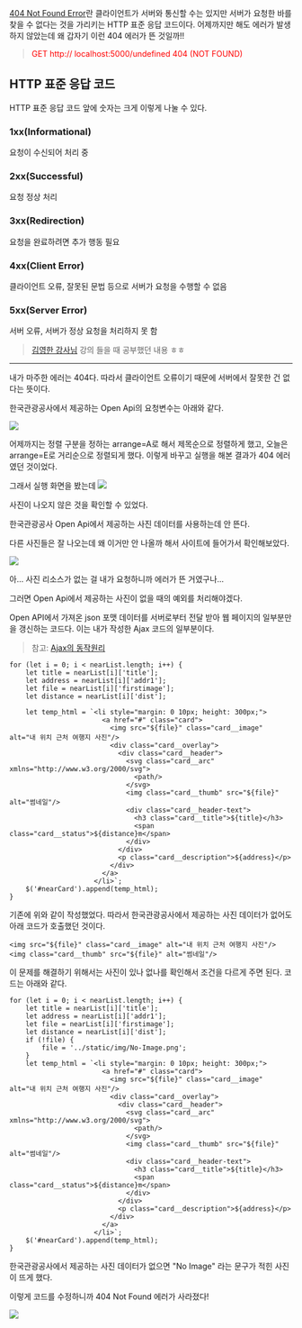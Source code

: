 [404 Not Found Error](https://ko.wikipedia.org/wiki/HTTP_404)란 클라이언트가 서버와 통신할 수는 있지만 서버가 요청한 바를 찾을 수 없다는 것을 가리키는 HTTP 표준 응답 코드이다.
어제까지만 해도 에러가 발생하지 않았는데 왜 갑자기 이런 404 에러가 뜬 것일까!!

> <span style="color: red;">GET http:// localhost:5000/undefined 404 (NOT FOUND)</span>

## HTTP 표준 응답 코드
HTTP 표준 응답 코드 앞에 숫자는 크게 이렇게 나눌 수 있다.

### 1xx(Informational)
요청이 수신되어 처리 중

### 2xx(Successful)
요청 정상 처리

### 3xx(Redirection)
요청을 완료하려면 추가 행동 필요

### 4xx(Client Error)
클라이언트 오류, 잘못된 문법 등으로 서버가 요청을 수행할 수 없음

### 5xx(Server Error)
서버 오류, 서버가 정상 요청을 처리하지 못 함

> [김영한 강사님](https://www.inflearn.com/course/http-%EC%9B%B9-%EB%84%A4%ED%8A%B8%EC%9B%8C%ED%81%AC) 강의 들을 때 공부했던 내용 ㅎㅎ

<hr>

내가 마주한 에러는 404다. 따라서 클라이언트 오류이기 때문에 서버에서 잘못한 건 없다는 뜻이다.


한국관광공사에서 제공하는 Open Api의 요청변수는 아래와 같다.

![](https://images.velog.io/images/rudwnd33/post/d154b122-ff69-4b04-92d5-dcb8952e791e/%E1%84%89%E1%85%B3%E1%84%8F%E1%85%B3%E1%84%85%E1%85%B5%E1%86%AB%E1%84%89%E1%85%A3%E1%86%BA%202021-09-27%20%E1%84%8B%E1%85%A9%E1%84%8C%E1%85%A5%E1%86%AB%2010.03.52.png)

어제까지는 정렬 구분을 정하는 arrange=A로 해서 제목순으로 정렬하게 했고, 오늘은 arrange=E로 거리순으로 정렬되게 했다. 이렇게 바꾸고 실행을 해본 결과가 404 에러였던 것이었다.

그래서 실행 화면을 봤는데
![](https://images.velog.io/images/rudwnd33/post/00d7cb60-f837-4fdf-8a08-9c777d0a17f7/%E1%84%89%E1%85%B3%E1%84%8F%E1%85%B3%E1%84%85%E1%85%B5%E1%86%AB%E1%84%89%E1%85%A3%E1%86%BA%202021-09-27%20%E1%84%8B%E1%85%A9%E1%84%8C%E1%85%A5%E1%86%AB%2010.06.45.png)

사진이 나오지 않은 것을 확인할 수 있었다.

한국관광공사 Open Api에서 제공하는 사진 데이터를 사용하는데 안 뜬다.

다른 사진들은 잘 나오는데 왜 이거만 안 나올까 해서 사이트에 들어가서 확인해보았다.

![](https://images.velog.io/images/rudwnd33/post/d44784be-51a9-443a-b7e9-48af8f3e73fb/%E1%84%89%E1%85%B3%E1%84%8F%E1%85%B3%E1%84%85%E1%85%B5%E1%86%AB%E1%84%89%E1%85%A3%E1%86%BA%202021-09-27%20%E1%84%8B%E1%85%A9%E1%84%8C%E1%85%A5%E1%86%AB%2010.41.00.png)


아... 사진 리소스가 없는 걸 내가 요청하니까 에러가 뜬 거였구나...

그러면 Open Api에서 제공하는 사진이 없을 때의 예외를 처리해야겠다.

Open API에서 가져온 json 포맷 데이터를 서버로부터 전달 받아 웹 페이지의 일부분만을 갱신하는 코드다.
이는 내가 작성한 Ajax 코드의 일부분이다.

> 참고: [Ajax의 동작원리](http://tcpschool.com/ajax/ajax_intro_works)

```
for (let i = 0; i < nearList.length; i++) {
    let title = nearList[i]['title'];
    let address = nearList[i]['addr1'];
    let file = nearList[i]['firstimage'];
    let distance = nearList[i]['dist'];

    let temp_html = `<li style="margin: 0 10px; height: 300px;">
                       <a href="#" class="card">
                         <img src="${file}" class="card__image" alt="내 위치 근처 여행지 사진"/>
                         <div class="card__overlay">
                           <div class="card__header">
                             <svg class="card__arc" xmlns="http://www.w3.org/2000/svg">
                               <path/>
                             </svg>
                             <img class="card__thumb" src="${file}" alt="썸네일"/>
                             <div class="card__header-text">
                               <h3 class="card__title">${title}</h3>
                               <span class="card__status">${distance}m</span>
                             </div>
                           </div>
                           <p class="card__description">${address}</p>
                         </div>
                       </a>
                     </li>`;
    $('#nearCard').append(temp_html);
}
```

기존에 위와 같이 작성했었다. 따라서 한국관광공사에서 제공하는 사진 데이터가 없어도 아래 코드가 호출했던 것이다.

```
<img src="${file}" class="card__image" alt="내 위치 근처 여행지 사진"/>
<img class="card__thumb" src="${file}" alt="썸네일"/>
```

이 문제를 해결하기 위해서는 사진이 있나 없나를 확인해서 조건을 다르게 주면 된다.
코드는 아래와 같다.

```
for (let i = 0; i < nearList.length; i++) {
    let title = nearList[i]['title'];
    let address = nearList[i]['addr1'];
    let file = nearList[i]['firstimage'];
    let distance = nearList[i]['dist'];
    if (!file) {
        file = '../static/img/No-Image.png';
    }
    let temp_html = `<li style="margin: 0 10px; height: 300px;">
                       <a href="#" class="card">
                         <img src="${file}" class="card__image" alt="내 위치 근처 여행지 사진"/>
                         <div class="card__overlay">
                           <div class="card__header">
                             <svg class="card__arc" xmlns="http://www.w3.org/2000/svg">
                               <path/>
                             </svg>
                             <img class="card__thumb" src="${file}" alt="썸네일"/>
                             <div class="card__header-text">
                               <h3 class="card__title">${title}</h3>
                               <span class="card__status">${distance}m</span>
                             </div>
                           </div>
                           <p class="card__description">${address}</p>
                         </div>
                       </a>
                     </li>`;
    $('#nearCard').append(temp_html);
}
```

한국관광공사에서 제공하는 사진 데이터가 없으면 "No Image" 라는 문구가 적힌 사진이 뜨게 했다.

이렇게 코드를 수정하니까 404 Not Found 에러가 사라졌다!

![](https://images.velog.io/images/rudwnd33/post/3166587a-00b3-462f-b02c-cb41f7911352/gvsc.png)
